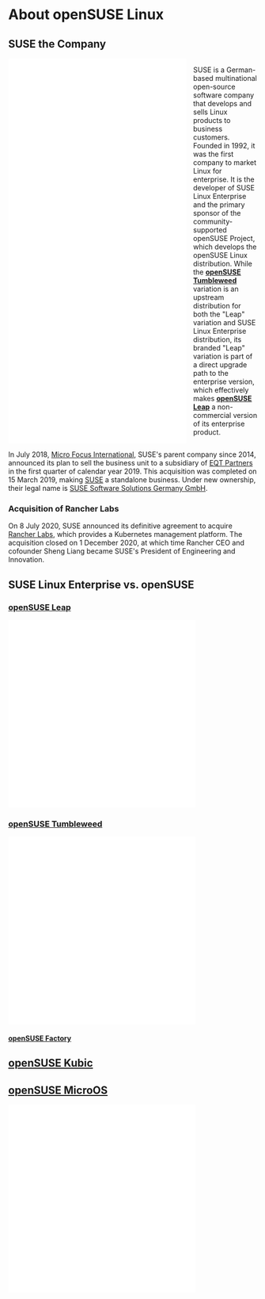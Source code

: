 # About openSUSE Linux

## SUSE the Company
<div style="display: flex; align-items: top;">
    <img
        style="width: 75%; float: left; padding-right: 1em;"
        src="assets/SUSE-light-vertical.svg"
        alt="SUSE Logo"
    />
    <div>

SUSE is a German-based multinational open-source software company that develops and sells Linux products to business customers. Founded in 1992, it was the first company to market Linux for enterprise. It is the developer of SUSE Linux Enterprise and the primary sponsor of the community-supported openSUSE Project, which develops the openSUSE Linux distribution. While the [**openSUSE Tumbleweed**](openSUSE-Tumbleweed.md) variation is an upstream distribution for both the "Leap" variation and SUSE Linux Enterprise distribution, its branded "Leap" variation is part of a direct upgrade path to the enterprise version, which effectively makes [**openSUSE Leap**]((openSUSE-Leap.md)) a non-commercial version of its enterprise product.
    </div>
</div>
<p style="clear: both;" />

In July 2018, [Micro Focus International](https://en.wikipedia.org/wiki/Micro_Focus), SUSE's parent company since 2014, announced its plan to sell the business unit to a subsidiary of [EQT Partners](https://eqtgroup.com/current-portfolio/suse) in the first quarter of calendar year 2019. This acquisition was completed on 15 March 2019, making [SUSE](https://eqtgroup.com/current-portfolio/suse) a standalone business. Under new ownership, their legal name is [SUSE Software Solutions Germany GmbH](https://www.suse.com/).


### Acquisition of Rancher Labs

On 8 July 2020, SUSE announced its definitive agreement to acquire [Rancher Labs](https://rancher.com/), which provides a Kubernetes management platform. The acquisition closed on 1 December 2020, at which time Rancher CEO and cofounder Sheng Liang became SUSE's President of Engineering and Innovation.

## SUSE Linux Enterprise vs. openSUSE

### [openSUSE Leap](openSUSE-Leap.md)
<div style="display: flex; align-items: top;">
    <img
        style="width: 75%; float: left; padding-right: 1em; filter: brightness(0) invert(1);"
        src="assets/openSUSE-Leap-color-square.svg"
        alt="openSUSE Leap Logo"
    />
    <div>
    </div>
</div>


### [openSUSE Tumbleweed](openSUSE-Tumbleweed.md)
<div style="display: flex; align-items: top;">
    <img
        style="width: 75%; float: left; padding-right: 1em; filter: brightness(0) invert(1);"
        src="assets/openSUSE-Tumbleweed-color-square.svg"
        alt="openSUSE Tumbleweed Logo"
    />
    <div>
    </div>
</div>

#### [openSUSE Factory](openSUSE-Factory.md)

## [openSUSE Kubic](openSUSE-Kubic.md)

## [openSUSE MicroOS](openSUSE-MicroOS.md)
<div style="display: flex; align-items: top;">
    <img
        style="width: 75%; float: left; padding-right: 1em; filter: brightness(0) invert(1);"
        src="assets/openSUSE-MicroOS-color-square.svg"
        alt="openSUSE MicroOS Logo"
    />
    <div>
    </div>
</div>